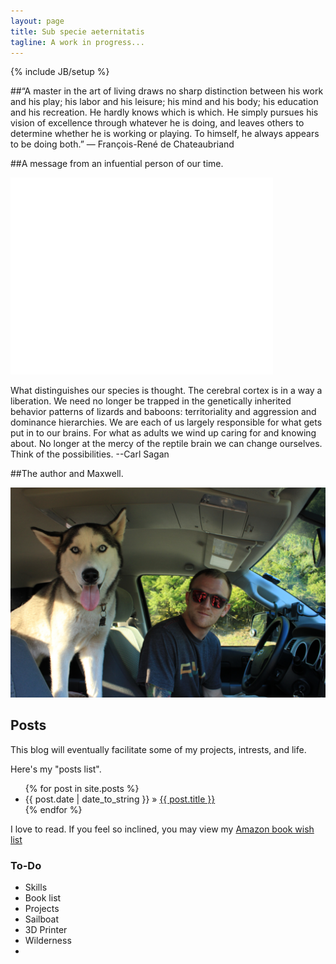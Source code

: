 ```yaml
---
layout: page
title: Sub specie aeternitatis
tagline: A work in progress...
---
```

{% include JB/setup %}

##“A master in the art of living draws no sharp distinction between his work and his play; 
his labor and his leisure; his mind and his body; his education and his recreation. He 
hardly knows which is which. He simply pursues his vision of excellence through whatever 
he is doing, and leaves others to determine whether he is working or playing. To himself, he always appears to be doing both.”
— François-René de Chateaubriand



##A message from an infuential person of our time.
<iframe width="420" height="315" src="//www.youtube.com/embed/hLkC7ralR30" frameborder="0" allowfullscreen></iframe>

What distinguishes our species is thought. The cerebral cortex is in a way a liberation. We need no longer be trapped in the genetically inherited behavior patterns of lizards and baboons: territoriality and aggression and dominance hierarchies. We are each of us largely responsible for what gets put in to our brains. For what as adults we wind up caring for and knowing about. No longer at the mercy of the reptile brain we can change ourselves. Think of the possibilities. --Carl Sagan

##The author and Maxwell.

![Alt text](assets/andrew_max_intruck.jpg "Author and Dog")


## Posts

This blog will eventually facilitate some of my projects, intrests, and life.

Here's my "posts list".

<ul class="posts">
  {% for post in site.posts %}
    <li><span>{{ post.date | date_to_string }}</span> &raquo; <a href="{{ BASE_PATH }}{{ post.url }}">{{ post.title }}</a></li>
  {% endfor %}
</ul>

I love to read.  If you feel so inclined, you may view my [Amazon book wish list](http://amzn.com/w/1YFQZWFYWSMGA)

### To-Do

- Skills
- Book list
- Projects
- Sailboat
- 3D Printer
- Wilderness
- 

